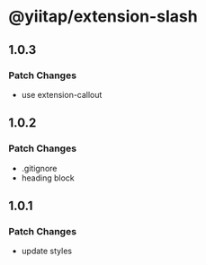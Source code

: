 # @yiitap/extension-slash

## 1.0.3

### Patch Changes

- use extension-callout

## 1.0.2

### Patch Changes

- .gitignore
- heading block

## 1.0.1

### Patch Changes

- update styles

